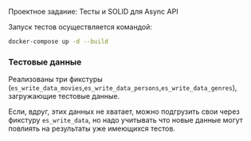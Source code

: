  Проектное задание: Тесты и SOLID для Async API

Запуск тестов осуществляется командой:
```bash
docker-compose up -d --build
```

### Тестовые данные
Реализованы три фикстуры (`es_write_data_movies`,`es_write_data_persons`,`es_write_data_genres`), загружающие тестовые данные.

Если, вдруг, этих данных не хватает, можно подгрузить свои через фикстуру `es_write_data`, но надо учитывать что новые данные могут повлиять на результаты уже имеющихся тестов.
